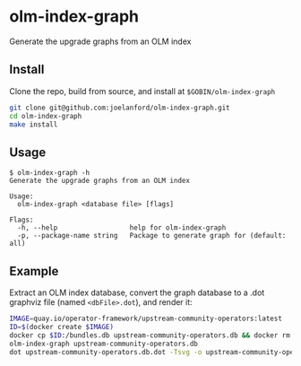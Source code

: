 # olm-index-graph
Generate the upgrade graphs from an OLM index

## Install

Clone the repo, build from source, and install at `$GOBIN/olm-index-graph`

```sh
git clone git@github.com:joelanford/olm-index-graph.git
cd olm-index-graph
make install
```

## Usage

```
$ olm-index-graph -h
Generate the upgrade graphs from an OLM index

Usage:
  olm-index-graph <database file> [flags]

Flags:
  -h, --help                  help for olm-index-graph
  -p, --package-name string   Package to generate graph for (default: all)
```

## Example

Extract an OLM index database, convert the graph database to a .dot graphviz file (named `<dbFile>.dot`), and render it:

```sh
IMAGE=quay.io/operator-framework/upstream-community-operators:latest
ID=$(docker create $IMAGE)
docker cp $ID:/bundles.db upstream-community-operators.db && docker rm $ID
olm-index-graph upstream-community-operators.db
dot upstream-community-operators.db.dot -Tsvg -o upstream-community-operators.db.svg
```
